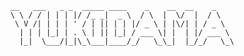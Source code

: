         __   ___   _ _  _____ ____    _    __  __    _    
        \ \ / / | | | |/ /_ _|  _ \  / \  |  \/  |  / \   
         \ V /| | | | ' / | || | | |/ _ \ | |\/| | / _ \  
          | | | |_| | . \ | || |_| / ___ \| |  | |/ ___ \ 
          |_|  \___/|_|\_\___|____/_/   \_\_|  |_/_/   \_\
